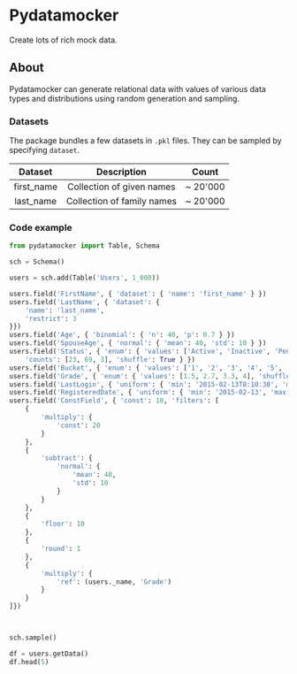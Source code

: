 # Pydatamocker

Create lots of rich mock data.

## About

Pydatamocker can generate relational data with values of various data types and distributions using random generation and sampling.

### Datasets

The package bundles a few datasets in `.pkl` files. They can be sampled by specifying `dataset`.

| Dataset | Description | Count |
|:-------:|:-----------:|:-----:|
| first_name | Collection of given names | ~ 20'000 |
| last_name | Collection of family names | ~ 20'000 |

### Code example

```python
from pydatamocker import Table, Schema

sch = Schema()

users = sch.add(Table('Users', 1_000))

users.field('FirstName', { 'dataset': { 'name': 'first_name' } })
users.field('LastName', { 'dataset': {
    'name': 'last_name',
    'restrict': 3
}})
users.field('Age', { 'binomial': { 'n': 40, 'p': 0.7 } })
users.field('SpouseAge', { 'normal': { 'mean': 40, 'std': 10 } })
users.field('Status', { 'enum': { 'values': ['Active', 'Inactive', 'Pending confirmation'],
    'counts': [23, 69, 3], 'shuffle': True } })
users.field('Bucket', { 'enum': { 'values': ['1', '2', '3', '4', '5', '6'], 'shuffle': False } })
users.field('Grade', { 'enum': { 'values': [1.5, 2.7, 3.3, 4], 'shuffle': True } })
users.field('LastLogin', { 'uniform': { 'min': '2015-02-13T8:10:30', 'max': '2021-10-30T19:30:43' } })
users.field('RegisteredDate', { 'uniform': { 'min': '2015-02-13', 'max': '2021-10-30', 'format': 'date' } })
users.field('ConstField', { 'const': 10, 'filters': [
    {
        'multiply': {
            'const': 20
        }
    },
    {
        'subtract': {
            'normal': {
                'mean': 40,
                'std': 10
            }
        }
    },
    {
        'floor': 10
    },
    {
        'round': 1
    },
    {
        'multiply': {
            'ref': (users._name, 'Grade')
        }
    }
]})



sch.sample()

df = users.getData()
df.head(5)

```
